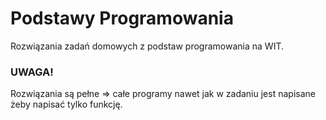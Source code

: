 # Podstawy Programowania

Rozwiązania zadań domowych z podstaw programowania na WIT.


### UWAGA!

Rozwiązania są pełne => całe programy nawet jak w zadaniu jest napisane żeby napisać tylko funkcję.
